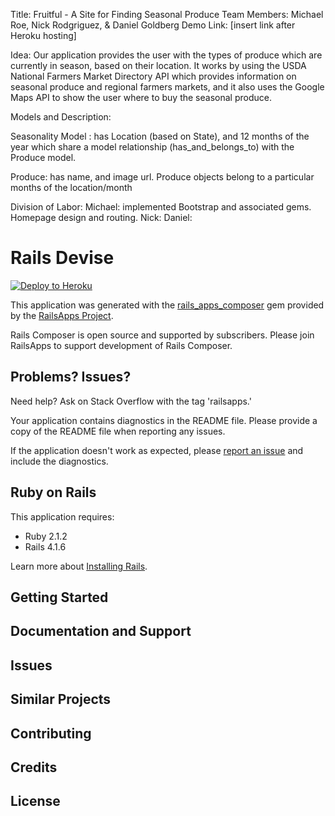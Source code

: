 Title: Fruitful - A Site for Finding Seasonal Produce
Team Members: Michael Roe, Nick Rodgriguez, & Daniel Goldberg
Demo Link: [insert link after Heroku hosting]

Idea: Our application provides the user with the types of produce which are currently in season, based on their location. It works by using the USDA National Farmers Market Directory API which provides information on seasonal produce and regional farmers markets, and it also uses the Google Maps API to show the user where to buy the seasonal produce. 


Models and Description:

Seasonality Model : 
has Location (based on State), and 12 months of the year which share a model relationship (has_and_belongs_to) with the Produce model. 

Produce: 
has name, and image url. Produce objects belong to a particular months of the location/month 

Division of Labor:
Michael: implemented Bootstrap and associated gems. Homepage design and routing. 
Nick: 
Daniel: 




Rails Devise
================

[![Deploy to Heroku](https://www.herokucdn.com/deploy/button.png)](https://heroku.com/deploy)

This application was generated with the [rails_apps_composer](https://github.com/RailsApps/rails_apps_composer) gem
provided by the [RailsApps Project](http://railsapps.github.io/).

Rails Composer is open source and supported by subscribers. Please join RailsApps to support development of Rails Composer.

Problems? Issues?
-----------

Need help? Ask on Stack Overflow with the tag 'railsapps.'

Your application contains diagnostics in the README file. Please provide a copy of the README file when reporting any issues.

If the application doesn't work as expected, please [report an issue](https://github.com/RailsApps/rails_apps_composer/issues)
and include the diagnostics.

Ruby on Rails
-------------

This application requires:

- Ruby 2.1.2
- Rails 4.1.6

Learn more about [Installing Rails](http://railsapps.github.io/installing-rails.html).

Getting Started
---------------

Documentation and Support
-------------------------

Issues
-------------

Similar Projects
----------------

Contributing
------------

Credits
-------

License
-------
